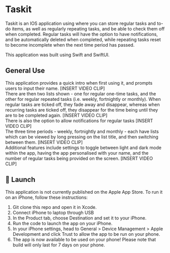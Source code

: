 # Taskit
Taskit is an IOS application using where you can store regular tasks and to-do items, as well as regularly repeating tasks, and be able to check them off when completed. Regular tasks will have the option to have notifications, and be automatically deleted when completed, while repeating tasks reset to become incomplete when the next time period has passed. 

This application was built using Swift and SwiftUI.

## General Use
This application provides a quick intro when first using it, and prompts users to input their name. [INSERT VIDEO CLIP] <br />
There are then two lists shown - one for regular one-time tasks, and the other for regular repeated tasks (i.e. weekly, fortnightly or monthly). When regular tasks are ticked off, they fade away and disappear, whereas when recurring tasks are ticked off, they disappear for the time being until they are to be completed again. [INSERT VIDEO CLIP]  <br />
There is also the option to allow notifications for regular tasks [INSERT VIDEO CLIP] <br />
The three time periods - weekly, fortnightly and monthly - each have lists which can be viewed by long pressing on the list title, and then switching between them. 
[INSERT VIDEO CLIP] <br />
Additional features include settings to toggle between light and dark mode within the app, having the app personalised with your name, and the number of regular tasks being provided on the screen. [INSERT VIDEO CLIP] <br />

## 🚀 Launch
This application is not currently published on the Apple App Store. To run it on an iPhone, follow these instructions:
1. Git clone this repo and open it in Xcode.
2. Connect iPhone to laptop through USB
3. In the Product tab, choose Destination and set it to your iPhone. 
4. Run the code to launch the app on your iPhone.
5. In your iPhone settings, head to General > Device Management > Apple Development and click Trust to allow the app to be run on your phone.
6. The app is now available to be used on your phone! Please note that build will only last for 7 days on your phone.

